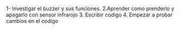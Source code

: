 1- Investigar el buzzer y sus funciones.
2.Aprender como  prenderlo y apagarlo con sensor infrarojo
3. Escribir codigo
4. Empezar a probar cambios en el codígo
